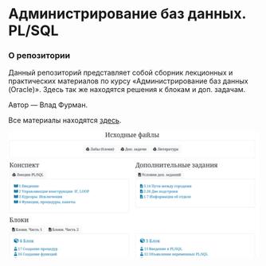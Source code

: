 # Администрирование баз данных. PL/SQL

### О репозитории

Данный репозиторий представляет собой сборник лекционных и практических материалов по курсу «Администрирование баз данных (Oracle)». Здесь так же находятся решения к блокам и доп. задачам.

Автор — Влад Фурман.

Все материалы находятся [здесь](https://ruminat.github.io/PL-SQL-labs/).

![Сайт](img/site-preview.png)